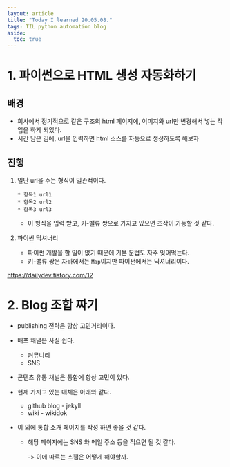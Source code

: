 ```yaml
---
layout: article
title: "Today I learned 20.05.08."
tags: TIL python automation blog
aside:
  toc: true
---
```




# 1. 파이썬으로 HTML 생성 자동화하기

## 배경

- 회사에서 정기적으로 같은 구조의 html 페이지에, 이미지와 url만 변경해서 넣는 작업을 하게 되었다.
- 시간 남은 김에, url을 입력하면 html 소스를 자동으로 생성하도록 해보자



## 진행

1. 일단 url을 주는 형식이 일관적이다.

   ```text
   * 항목1 url1
   * 항목2 url2
   * 항목3 url3
   ```

   - 이 형식을 입력 받고, 키-밸류 쌍으로 가지고 있으면 조작이 가능할 것 같다.

2. 파이썬 딕셔너리

   - 파이썬 개발을 할 일이 없기 때문에 기본 문법도 자주 잊어먹는다.
   - 키-밸류 쌍은 자바에서는 `Map`이지만 파이썬에서는 딕셔너리이다.



https://dailydev.tistory.com/12



# 2. Blog 조합 짜기

- publishing 전략은 항상 고민거리이다.

- 배포 채널은 사실 쉽다.

  - 커뮤니티
  - SNS

- 콘텐츠 유통 채널은 통합에 항상 고민이 있다.

- 현재 가지고 있는 매체은 아래와 같다.

  - github blog - jekyll
  - wiki - wikidok

- 이 외에 통합 소개 페이지를 작성 하면 좋을 것 같다. 

  - 해당 페이지에는 SNS 와 메일 주소 등을 적으면 될 것 같다.

    -> 이에 따르는 스팸은 어떻게 해야할까.